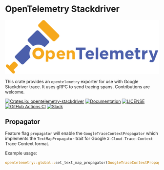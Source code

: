 # OpenTelemetry Stackdriver

![OpenTelemetry — An observability framework for cloud-native software.][splash]

[splash]: https://raw.githubusercontent.com/open-telemetry/opentelemetry-rust/main/assets/logo-text.png

This crate provides an `opentelemetry` exporter for use with Google Stackdriver trace. It uses gRPC to send tracing spans.
Contributions are welcome.

[![Crates.io: opentelemetry-stackdriver](https://img.shields.io/crates/v/opentelemetry-stackdriver.svg)](https://crates.io/crates/opentelemetry-stackdriver)
[![Documentation](https://docs.rs/opentelemetry-stackdriver/badge.svg)](https://docs.rs/opentelemetry-stackdriver)
[![LICENSE](https://img.shields.io/crates/l/opentelemetry-stackdriver)](./LICENSE)
[![GitHub Actions CI](https://github.com/open-telemetry/opentelemetry-rust-contrib/workflows/CI/badge.svg)](https://github.com/open-telemetry/opentelemetry-rust-contrib/actions?query=workflow%3ACI+branch%3Amain)
[![Slack](https://img.shields.io/badge/slack-@cncf/otel/rust-brightgreen.svg?logo=slack)](https://cloud-native.slack.com/archives/C03GDP0H023)

## Propagator

Feature flag `propagator` will enable the `GoogleTraceContextPropagator` which implements the `TextMapPropagator` trait for Google `X-Cloud-Trace-Context` Trace Context format.

Example usage:

```rust
opentelemetry::global::set_text_map_propagator(GoogleTraceContextPropagator::new());
```
